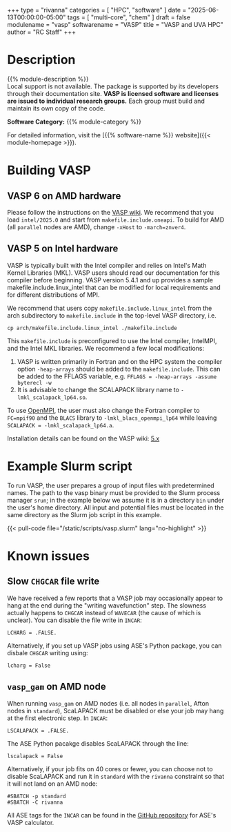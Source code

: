 +++
type = "rivanna"
categories = [
  "HPC",
  "software"
]
date = "2025-06-13T00:00:00-05:00"
tags = [
  "multi-core",
  "chem"
]
draft = false
modulename = "vasp"
softwarename = "VASP"
title = "VASP and UVA HPC"
author = "RC Staff"
+++

# Description
{{% module-description %}}
<br>
Local support is not available. The package is supported by its developers through their documentation site. **VASP is licensed software and licenses are issued to individual research groups.** Each group must build and maintain its own copy of the code.

**Software Category:** {{% module-category %}}

For detailed information, visit the [{{% software-name %}} website]({{< module-homepage >}}).

# Building VASP

## VASP 6 on AMD hardware
Please follow the instructions on the [VASP wiki](https://www.vasp.at/wiki/index.php/Installing_VASP.6.X.X). We recommend that you load `intel/2025.0` and start from `makefile.include.oneapi`. To build for AMD (all `parallel` nodes are AMD), change `-xHost` to `-march=znver4`.

## VASP 5 on Intel hardware
VASP is typically built with the Intel compiler and relies on Intel's Math Kernel Libraries (MKL).  VASP users should read our documentation for this compiler before beginning.  VASP version 5.4.1 and up provides a sample makefile.include.linux_intel that can be modified for local requirements and for different distributions of MPI.

We recommend that users copy `makefile.include.linux_intel` from the arch subdirectory to `makefile.include` in the top-level VASP directory, i.e.
```
cp arch/makefile.include.linux_intel ./makefile.include
```
This `makefile.include` is preconfigured to use the Intel compiler, IntelMPI, and the Intel MKL libraries. We recommend a few local modifications:

1. VASP is written primarily in Fortran and on the HPC system the compiler option `-heap-arrays` should be added to the `makefile.include`. This can be added to the FFLAGS variable, e.g. `FFLAGS = -heap-arrays -assume byterecl -w`
2. It is advisable to change the SCALAPACK library name to `-lmkl_scalapack_lp64.so`.

To use [OpenMPI](/userinfo/hpc/software/mpi), the user must also change the Fortran compiler to `FC=mpif90` and the `BLACS` library to `-lmkl_blacs_openmpi_lp64` while leaving `SCALAPACK = -lmkl_scalapack_lp64.a`.

Installation details can be found on the VASP wiki: [5.x](https://www.vasp.at/wiki/index.php/Installing_VASP.5.X.X#How_to_make_VASP)

# Example Slurm script
To run VASP, the user prepares a group of input files with predetermined names.  The path to the vasp binary must be provided to the Slurm process manager `srun`; in the example below we assume it is in a directory `bin` under the user's home directory.  All input and potential files must be located in the same directory as the Slurm job script in this example.

{{< pull-code file="/static/scripts/vasp.slurm" lang="no-highlight" >}}

# Known issues

## Slow `CHGCAR` file write
We have received a few reports that a VASP job may occasionally appear to hang at the end during the "writing wavefunction" step. The slowness actually happens to `CHGCAR` instead of `WAVECAR` (the cause of which is unclear). You can disable the file write in `INCAR`:

```
LCHARG = .FALSE.
```

Alternatively, if you set up VASP jobs using ASE's Python package, you can disbale `CHGCAR` writing using:

```
lcharg = False
```

## `vasp_gam` on AMD node
When running `vasp_gam` on AMD nodes (i.e. all nodes in `parallel`, Afton nodes in `standard`), ScaLAPACK must be disabled or else your job may hang at the first electronic step. In `INCAR`:

```
LSCALAPACK = .FALSE.
```

The ASE Python pacakge disables ScaLAPACK through the line:

```
lscalapack = False
```

Alternatively, if your job fits on 40 cores or fewer, you can choose not to disable ScaLAPACK and run it in `standard` with the `rivanna` constraint so that it will not land on an AMD node:

```
#SBATCH -p standard
#SBATCH -C rivanna
```

All ASE tags for the `INCAR` can be found in the [GitHub repository](https://github.com/qsnake/ase/blob/master/ase/calculators/vasp.py) for ASE's VASP calculator.
